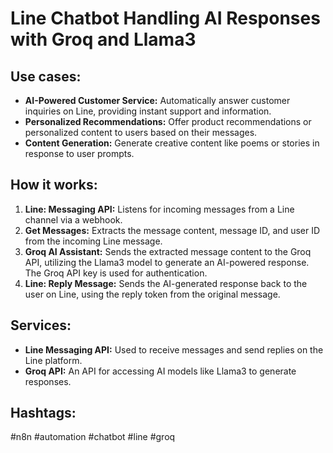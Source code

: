 # Line Chatbot Handling AI Responses with Groq and Llama3

## Use cases:

*   **AI-Powered Customer Service:** Automatically answer customer inquiries on Line, providing instant support and information.
*   **Personalized Recommendations:** Offer product recommendations or personalized content to users based on their messages.
*   **Content Generation:** Generate creative content like poems or stories in response to user prompts.

## How it works:

1.  **Line: Messaging API:** Listens for incoming messages from a Line channel via a webhook.
2.  **Get Messages:** Extracts the message content, message ID, and user ID from the incoming Line message.
3.  **Groq AI Assistant:** Sends the extracted message content to the Groq API, utilizing the Llama3 model to generate an AI-powered response. The Groq API key is used for authentication.
4.  **Line: Reply Message:** Sends the AI-generated response back to the user on Line, using the reply token from the original message.

## Services:

*   **Line Messaging API:** Used to receive messages and send replies on the Line platform.
*   **Groq API:** An API for accessing AI models like Llama3 to generate responses.

## Hashtags:

#n8n #automation #chatbot #line #groq
